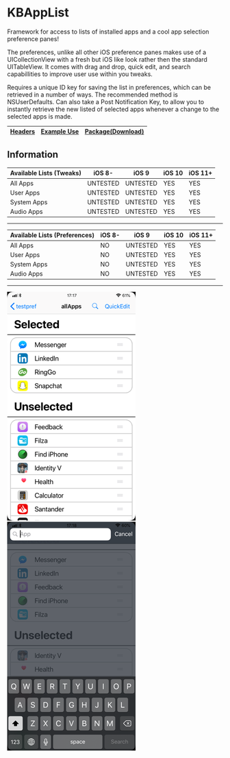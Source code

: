 # KBAppList
Framework for access to lists of installed apps and a cool app selection preference panes!

The preferences, unlike all other iOS preference panes makes use of a UICollectionView with a fresh but iOS like look rather then the standard UITableView.
It comes with drag and drop, quick edit, and search capabillities to improve user use within you tweaks.

Requires a unique ID key for saving the list in preferences, which can be retrieved in a number of ways. The recommended method is NSUserDefaults.
Can also take a Post Notification Key, to allow you to instantly retrieve the new listed of selected apps whenever a change to the selected apps is made.

| [Headers](https://github.com/Tonyk7/Tweaks/tree/master/kbapplist/headers)  | [Example Use](https://github.com/Tonyk7/Tweaks/tree/master/kbapplist/Example)  | [Package(Download)](https://github.com/Tonyk7/Tweaks/tree/master/kbapplist/packages)   |
|--------------------------|----------|----------|

## Information
| Available Lists (Tweaks) | iOS 8- | iOS 9 | iOS 10 | iOS 11+ |
|--------------------------|----------|----------|--------|--------|
| All Apps                 | UNTESTED | UNTESTED | YES    | YES    |
| User Apps                | UNTESTED | UNTESTED | YES    | YES    |
| System Apps              | UNTESTED | UNTESTED | YES    | YES    |
| Audio Apps               | UNTESTED | UNTESTED | YES    | YES    |

---

| Available Lists (Preferences) | iOS 8- | iOS 9 | iOS 10 | iOS 11+ |
|--------------------------|----------|----------|--------|--------|
| All Apps                 | NO | UNTESTED | YES    | YES    |
| User Apps                | NO | UNTESTED | YES    | YES    |
| System Apps              | NO | UNTESTED | YES    | YES    |
| Audio Apps               | NO | UNTESTED | YES    | YES    |

---

![KBAppList](repo_assets/KBAppList.png)
![KBAppList](repo_assets/search.png)
